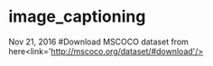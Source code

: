# image_captioning

Nov 21, 2016
#Download MSCOCO dataset from here<link='http://mscoco.org/dataset/#download'/>
